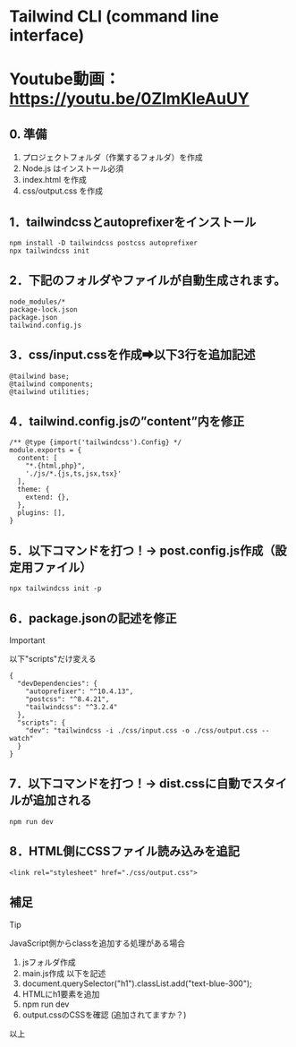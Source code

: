 # Tailwind CLI (command line interface) 
# Youtube動画：https://youtu.be/0ZImKleAuUY


## 0. 準備
1. プロジェクトフォルダ（作業するフォルダ）を作成
2. Node.js はインストール必須
3. index.html を作成
4. css/output.css を作成


## 1．tailwindcssとautoprefixerをインストール
```
npm install -D tailwindcss postcss autoprefixer
npx tailwindcss init
```


## 2．下記のフォルダやファイルが自動生成されます。
```
node_modules/*
package-lock.json
package.json
tailwind.config.js
```

## 3．css/input.cssを作成➡以下3行を追加記述
```
@tailwind base;
@tailwind components;
@tailwind utilities;
```

## 4．tailwind.config.jsの”content”内を修正
```
/** @type {import('tailwindcss').Config} */
module.exports = {
  content: [
    "*.{html,php}",
    './js/*.{js,ts,jsx,tsx}'
  ],
  theme: {
    extend: {},
  },
  plugins: [],
}
```

## 5．以下コマンドを打つ！→ post.config.js作成（設定用ファイル）
```
npx tailwindcss init -p
```

## 6．package.jsonの記述を修正
> [!IMPORTANT]
以下"scripts"だけ変える
```
{
  "devDependencies": {
    "autoprefixer": "^10.4.13",
    "postcss": "^8.4.21",
    "tailwindcss": "^3.2.4"
  },
  "scripts": {
    "dev": "tailwindcss -i ./css/input.css -o ./css/output.css --watch"
  }
}
```

## 7．以下コマンドを打つ！→ dist.cssに自動でスタイルが追加される
```
npm run dev
```

## 8．HTML側にCSSファイル読み込みを追記
```
<link rel="stylesheet" href="./css/output.css">
```

## 補足
> [!TIP]
JavaScript側からclassを追加する処理がある場合
1. jsフォルダ作成
2. main.js作成 以下を記述
3. document.querySelector("h1").classList.add("text-blue-300");
4. HTMLにh1要素を追加
5. npm run dev
6. output.cssのCSSを確認 (追加されてますか？)




以上


